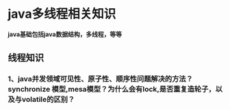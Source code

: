 # java多线程相关知识

**java基础包括java数据结构，多线程，等等**
## 线程知识
### 1、java并发领域可见性、原子性、顺序性问题解决的方法？synchronize 模型,mesa模型？为什么会有lock,是否重复造轮子，以及与volatile的区别？
